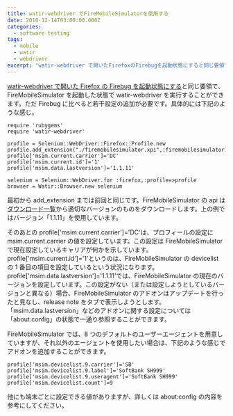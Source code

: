 ```yaml
---
title: watir-webdriver でFireMobileSimulatorを使用する
date: 2010-12-14T03:00:00.000Z
categories:
  - software testing
tags:
  - mobile
  - watir
  - webdriver
excerpt: "watir-webdriver で開いたFirefoxのFirebugを起動状態にすると同じ要領で、FireMobileSimulatorを起動した状態でwatir-webdriverを実行することができます。ただFirebugに比べると若干設定の追加が必要です。具体的には下記のような感じ。"
---
```


[watir-webdriver で開いた Firefox の Firebug を起動状態にする](/2010/12/watir-webdriver_with_firebug/)と同じ要領で、FireMobileSimulator を起動した状態で watir-webdriver を実行することができます。ただ Firebug に比べると若干設定の追加が必要です。具体的には下記のような感じ。

```
require 'rubygems'
require 'watir-webdriver'

profile = Selenium::WebDriver::Firefox::Profile.new
profile.add_extension("./firemobilesimulator.xpi",:firemobilesimulator)
profile['msim.current.carrier']='DC'
profile['msim.current.id']='1'
profile['msim.data.lastversion']='1.1.11'

selenium = Selenium::WebDriver.for :firefox,:profile=>profile
browser = Watir::Browser.new selenium

```

最初から add_extension までは前回と同じです。FireMobileSimulator の api は[ダウンロード一覧](http://firemobilesimulator.org/?%A5%C0%A5%A6%A5%F3%A5%ED%A1%BC%A5%C9)から適切なバージョンのものをダウンロードします。上の例ではバージョン「1.1.11」を使用しています。

そのあとの profile\['msim.current.carrier'\]='DC'は、プロフィールの設定に msim.current.carrier の値を設定しています。この設定は FireMobileSimulator で現在設定しているキャリアが何かを示しています。profile\['msim.current.id'\]='1'というのは、FireMobileSimulator の devicelist の 1 番目の項目を設定しているという状況になります。profile\['msim.data.lastversion'\]='1.1.11'では、FireMobileSimulator の現在のバージョンを設定しています。この設定がない（または設定しようとしているバージョンと異なる）場合、FireMobileSimulator のアドオンはアップデートを行ったと見なし、release note をタブで表示しようとします。「msim.data.lastversion」などのアドオンに関する設定については「about:config」の状態で一通り参照することができます。

FireMobileSimulator では、8 つのデフォルトのユーザーエージェントを用意していますが、それ以外のエージェントを使用したい場合は、下記のような感じでアドオンを追加することができます。

```
profile['msim.devicelist.9.carrier']='SB'
profile['msim.devicelist.9.label']='SoftBank SH999'
profile['msim.devicelist.9.useragent']='SoftBank SH999'
profile['msim.devicelist.count']=9

```

他にも端末ごとに設定できる値がありますが、詳しくは about:config の内容を参考にしてください。
